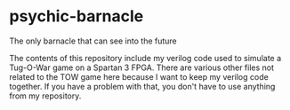 # psychic-barnacle
The only barnacle that can see into the future

The contents of this repository include my verilog code 
used to simulate a Tug-O-War game on a Spartan 3 
FPGA. There are various other files not related to the TOW
game here because I want to keep my verilog code together.
If you have a problem with that, you don't have to use
anything from my repository. 
